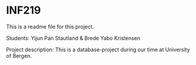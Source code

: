 # INF219

This is a readme file for this project.

Students: Yijun Pan Stautland & Brede Yabo Kristensen

Project description: This is a database-project during our time at University of Bergen.

